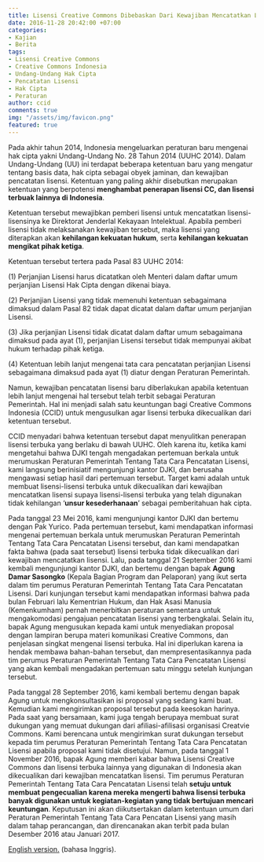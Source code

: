 ```yaml
---
title: Lisensi Creative Commons Dibebaskan Dari Kewajiban Mencatatkan Lisensi!
date: 2016-11-28 20:42:00 +07:00
categories:
- Kajian
- Berita
tags:
- Lisensi Creative Commons
- Creative Commons Indonesia
- Undang-Undang Hak Cipta
- Pencatatan Lisensi
- Hak Cipta
- Peraturan
author: ccid
comments: true
img: "/assets/img/favicon.png"
featured: true
---
```


Pada akhir tahun 2014, Indonesia mengeluarkan peraturan baru mengenai hak cipta yakni Undang-Undang No. 28 Tahun 2014 (UUHC 2014). Dalam Undang-Undang (UU) ini terdapat beberapa ketentuan baru yang mengatur tentang basis data, hak cipta sebagai obyek jaminan, dan kewajiban pencatatan lisensi. Ketentuan yang paling akhir disebutkan merupakan ketentuan yang berpotensi **menghambat penerapan lisensi CC, dan lisensi terbuak lainnya di Indonesia**.

Ketentuan tersebut mewajibkan pemberi lisensi untuk mencatatkan lisensi-lisensinya ke Direktorat Jenderlal Kekayaan Intelektual. Apabila pemberi lisensi tidak melaksanakan kewajiban tersebut, maka lisensi yang diterapkan akan **kehilangan kekuatan hukum**, serta **kehilangan kekuatan mengikat pihak ketiga**.

Ketentuan tersebut tertera pada Pasal 83 UUHC 2014:

(1) Perjanjian Lisensi harus dicatatkan oleh Menteri dalam daftar umum perjanjian Lisensi Hak Cipta dengan dikenai biaya.

(2) Perjanjian Lisensi yang tidak memenuhi ketentuan sebagaimana dimaksud dalam Pasal 82 tidak dapat dicatat dalam daftar umum perjanjian Lisensi.

(3) Jika perjanjian Lisensi tidak dicatat dalam daftar umum sebagaimana dimaksud pada ayat (1), perjanjian Lisensi tersebut tidak mempunyai akibat hukum terhadap pihak ketiga.

(4) Ketentuan lebih lanjut mengenai tata cara pencatatan perjanjian Lisensi sebagaimana dimaksud pada ayat (1) diatur dengan Peraturan Pemerintah.

Namun, kewajiban pencatatan lisensi baru diberlakukan apabila ketentuan lebih lanjut mengenai hal tersebut telah terbit sebagai Peraturan Pemerintah. Hal ini menjadi salah satu keuntungan bagi Creative Commons Indonesia (CCID) untuk mengusulkan agar lisensi terbuka dikecualikan dari ketentuan tersebut.

CCID menyadari bahwa ketentuan tersebut dapat menyulitkan penerapan lisensi terbuka yang berlaku di bawah UUHC. Oleh karena itu, ketika kami mengetahui bahwa DJKI tengah mengadakan pertemuan berkala untuk merumuskan Peraturan Pemerintah Tentang Tata Cara Pencatatan Lisensi, kami langsung berinisiatif mengunjungi kantor DJKI, dan berusaha mengawasi setiap hasil dari pertemuan tersebut. Target kami adalah untuk membuat lisensi-lisensi terbuka untuk dikecualikan dari kewajiban mencatatkan lisensi supaya lisensi-lisensi terbuka yang telah digunakan tidak kehilangan ‘**unsur kesederhanaan**’ sebagai pemberitahuan hak cipta.

Pada tanggal 23 Mei 2016, kami mengunjungi kantor DJKI dan bertemu dengan Pak Yurico. Pada pertemuan tersebut, kami mendapatkan informasi mengenai pertemuan berkala untuk merumuskan Peraturan Pemerintah Tentang Tata Cara Pencatatan Lisensi tersebut, dan kami mendapatkan fakta bahwa (pada saat tersebut) lisensi terbuka tidak dikecualikan dari kewajiban mencatatkan lisensi. Lalu, pada tanggal 21 September 2016 kami kembali mengunjungi kantor DJKI, dan bertemu dengan bapak **Agung Damar Sasongko** (Kepala Bagian Program dan Pelaporan) yang ikut serta dalam tim perumus Peraturan Pemerintah Tentang Tata Cara Pencatatan Lisensi. Dari kunjungan tersebut kami mendapatkan informasi bahwa pada bulan Februari lalu Kementrian Hukum, dan Hak Asasi Manusia (Kemenkumham) pernah menerbitkan peraturan sementara untuk mengakomodasi pengajuan pencatatan lisensi yang terbengkalai. Selain itu, bapak Agung mengusukan kepada kami untuk menyediakan proposal dengan lampiran berupa materi komunikasi Creative Commons, dan penjelasan singkat mengenai lisensi terbuka. Hal ini diperlukan karena ia hendak membawa bahan-bahan tersebut, dan mempresentasikannya pada tim perumus Peraturan Pemerintah Tentang Tata Cara Pencatatan Lisensi yang akan kembali mengadakan pertemuan satu minggu setelah kunjungan tersebut.

Pada tanggal 28 September 2016, kami kembali bertemu dengan bapak Agung untuk mengkonsultasikan isi proposal yang sedang kami buat. Kemudian kami mengirimkan proposal tersebut pada keesokan harinya. Pada saat yang bersamaan, kami juga tengah berupaya membuat surat dukungan yang memuat dukungan dari afiliasi-afilisasi organisasi Creatvie Commons. Kami berencana untuk mengirimkan surat dukungan tersebut kepada tim perumus Peraturan Pemerintah Tentang Tata Cara Pencatatan Lisensi apabila proposal kami tidak disetujui. Namun, pada tanggal 1 November 2016, bapak Agung memberi kabar bahwa Lisensi Creative Commons dan lisensi terbuka lainnya yang digunakan di Indonesia akan dikecualikan dari kewajiban mencatatkan lisensi. Tim perumus Peraturan Pemerintah Tentang Tata Cara Pencatatan Lisensi telah **setuju untuk membuat pengecualian karena mereka mengerti bahwa lisensi terbuka banyak digunakan untuk kegiatan-kegiatan yang tidak bertujuan mencari keuntungan**. Keputusan ini akan diikutsertakan dalam ketentuan umum dari Peraturan Pemerintah Tentang Tata Cara Pencatan Lisensi yang masih dalam tahap perancangan, dan direncanakan akan terbit pada bulan Desember 2016 atau Januari 2017.

[English version.](https://creativecommons.org/2016/11/28/making-creative-commons-licensing-work-indonesia/) (bahasa Inggris).
